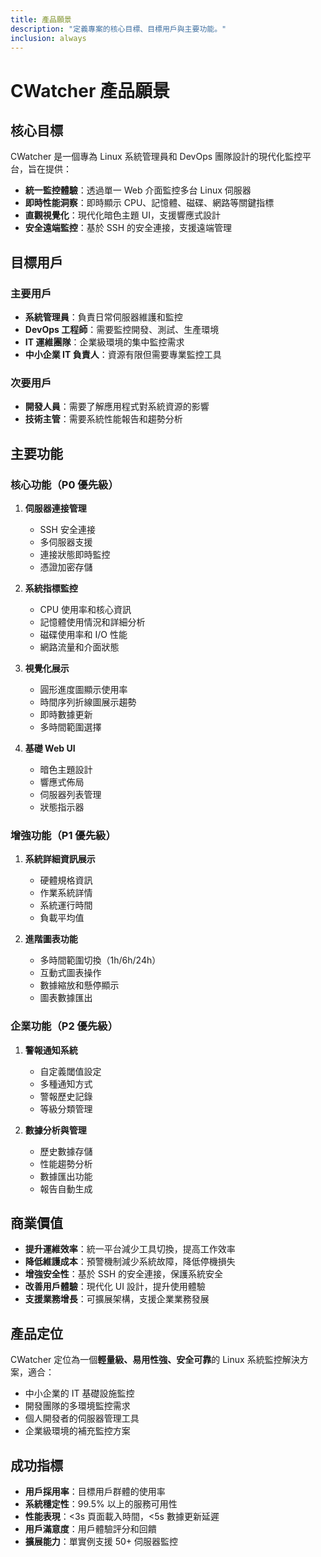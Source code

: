 ```yaml
---
title: 產品願景
description: "定義專案的核心目標、目標用戶與主要功能。"
inclusion: always
---
```


# CWatcher 產品願景

## 核心目標

CWatcher 是一個專為 Linux 系統管理員和 DevOps 團隊設計的現代化監控平台，旨在提供：

- **統一監控體驗**：透過單一 Web 介面監控多台 Linux 伺服器
- **即時性能洞察**：即時顯示 CPU、記憶體、磁碟、網路等關鍵指標
- **直觀視覺化**：現代化暗色主題 UI，支援響應式設計
- **安全遠端監控**：基於 SSH 的安全連接，支援遠端管理

## 目標用戶

### 主要用戶
- **系統管理員**：負責日常伺服器維護和監控
- **DevOps 工程師**：需要監控開發、測試、生產環境
- **IT 運維團隊**：企業級環境的集中監控需求
- **中小企業 IT 負責人**：資源有限但需要專業監控工具

### 次要用戶
- **開發人員**：需要了解應用程式對系統資源的影響
- **技術主管**：需要系統性能報告和趨勢分析

## 主要功能

### 核心功能（P0 優先級）
1. **伺服器連接管理**
   - SSH 安全連接
   - 多伺服器支援
   - 連接狀態即時監控
   - 憑證加密存儲

2. **系統指標監控**
   - CPU 使用率和核心資訊
   - 記憶體使用情況和詳細分析
   - 磁碟使用率和 I/O 性能
   - 網路流量和介面狀態

3. **視覺化展示**
   - 圓形進度圖顯示使用率
   - 時間序列折線圖展示趨勢
   - 即時數據更新
   - 多時間範圍選擇

4. **基礎 Web UI**
   - 暗色主題設計
   - 響應式佈局
   - 伺服器列表管理
   - 狀態指示器

### 增強功能（P1 優先級）
1. **系統詳細資訊展示**
   - 硬體規格資訊
   - 作業系統詳情
   - 系統運行時間
   - 負載平均值

2. **進階圖表功能**
   - 多時間範圍切換（1h/6h/24h）
   - 互動式圖表操作
   - 數據縮放和懸停顯示
   - 圖表數據匯出

### 企業功能（P2 優先級）
1. **警報通知系統**
   - 自定義閾值設定
   - 多種通知方式
   - 警報歷史記錄
   - 等級分類管理

2. **數據分析與管理**
   - 歷史數據存儲
   - 性能趨勢分析
   - 數據匯出功能
   - 報告自動生成

## 商業價值

- **提升運維效率**：統一平台減少工具切換，提高工作效率
- **降低維護成本**：預警機制減少系統故障，降低停機損失
- **增強安全性**：基於 SSH 的安全連接，保護系統安全
- **改善用戶體驗**：現代化 UI 設計，提升使用體驗
- **支援業務增長**：可擴展架構，支援企業業務發展

## 產品定位

CWatcher 定位為一個**輕量級、易用性強、安全可靠**的 Linux 系統監控解決方案，適合：

- 中小企業的 IT 基礎設施監控
- 開發團隊的多環境監控需求
- 個人開發者的伺服器管理工具
- 企業級環境的補充監控方案

## 成功指標

- **用戶採用率**：目標用戶群體的使用率
- **系統穩定性**：99.5% 以上的服務可用性
- **性能表現**：<3s 頁面載入時間，<5s 數據更新延遲
- **用戶滿意度**：用戶體驗評分和回饋
- **擴展能力**：單實例支援 50+ 伺服器監控